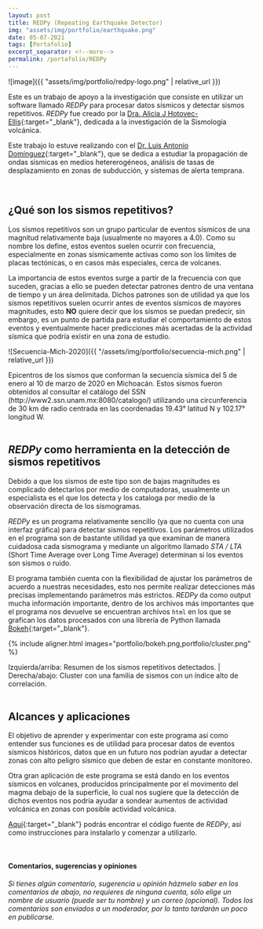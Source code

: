 ```yaml
---
layout: post
title: REDPy (Repeating Earthquake Detector)
img: "assets/img/portfolio/earthquake.png"
date: 05-07-2021
tags: [Portafolio]
excerpt_separator: <!--more-->
permalink: /portafolio/REDPy
---
```

![image]({{ "assets/img/portfolio/redpy-logo.png" | relative_url }})

Este es un trabajo de apoyo a la investigación que consiste en utilizar un software llamado _REDPy_ para procesar datos sísmicos y detectar sismos repetitivos.<!--more--> _REDPy_ fue creado por la [Dra. Alicia J Hotovec-Ellis](https://www.usgs.gov/staff-profiles/alicia-j-hotovec-ellis?qt-staff_profile_science_products=3#qt-staff_profile_science_products){:target="_blank"}, dedicada a la investigación de la Sismología volcánica.

Este trabajo lo estuve realizando con el [Dr. Luis Antonio Domínguez](https://scholar.google.com.mx/citations?user=9mUpMwwAAAAJ&hl=en){:target="_blank"}, que se dedica a estudiar la propagación de ondas sísmicas en medios hetererogéneos, análisis de tasas de desplazamiento en zonas de subducción, y sistemas de alerta temprana.

<br>

## ¿Qué son los sismos repetitivos?
Los sismos repetitivos son un grupo particular de eventos sísmicos de una magnitud relativamente baja (usualmente no mayores a 4.0). Como su nombre los define, estos eventos suelen ocurrir con frecuencia, especialmente en zonas sísmicamente activas como son los límites de placas tectónicas, o en casos más especiales, cerca de volcanes.

La importancia de estos eventos surge a partir de la frecuencia con que suceden, gracias a ello se pueden detectar patrones dentro de una ventana de tiempo y un área delimitada. Dichos patrones son de utilidad ya que los sismos repetitivos suelen ocurrir antes de eventos sísmicos de mayores magnitudes, esto **NO** quiere decir que los sismos se puedan predecir, sin embargo, es un punto de partida para estudiar el comportamiento de estos eventos y eventualmente hacer predicciones más acertadas de la actividad sísmica que podría existir en una zona de estudio.

![Secuencia-Mich-2020]({{ "/assets/img/portfolio/secuencia-mich.png" | relative_url }})
<figcaption style="text-align: left;">Epicentros de los sismos que conforman la secuencia sísmica del 5 de enero al 10 de
marzo de 2020 en Michoacán. Estos sismos fueron obtenidos al consultar el catálogo del SSN
(http://www2.ssn.unam.mx:8080/catalogo/) utilizando una circunferencia de 30 km de radio
centrada en las coordenadas 19.43° latitud N y 102.17° longitud W.</figcaption>

<br>

## _REDPy_ como herramienta en la detección de sismos repetitivos
Debido a que los sismos de este tipo son de bajas magnitudes es complicado detectarlos por medio de computadoras, usualmente un especialista es el que los detecta y los cataloga por medio de la observación directa de los sismogramas.

_REDPy_ es un programa relativamente sencillo (ya que no cuenta con una interfaz gráfica) para detectar sismos repetitivos. Los parámetros utilizados en el programa son de bastante utilidad ya que examinan de manera cuidadosa cada sismograma y mediante un algoritmo llamado _STA / LTA_ (Short Time Average over Long Time Average) determinan si los eventos son sismos o ruido.

El programa también cuenta con la flexibilidad de ajustar los parámetros de acuerdo a nuestras necesidades, esto nos permite realizar detecciones más precisas implementando parámetros más estrictos. _REDPy_ da como output mucha información importante, dentro de los archivos más importantes que el programa nos devuelve se encuentran archivos `html` en los que se grafican los datos procesados con una librería de Python llamada [Bokeh](https://bokeh.org/){:target="_blank"}.

{% include aligner.html
  images="portfolio/bokeh.png,portfolio/cluster.png"
%}

<figcaption>Izquierda/arriba: Resumen de los sismos repetitivos detectados. | Derecha/abajo: Cluster con una familia de sismos con un índice alto de correlación.</figcaption>

<br>

## Alcances y aplicaciones
El objetivo de aprender y experimentar con este programa así como entender sus funciones es de utilidad para procesar datos de eventos sísmicos históricos, datos que en un futuro nos podrían ayudar a detectar zonas con alto peligro sísmico que deben de estar en constante monitoreo.

Otra gran aplicación de este programa se está dando en los eventos sísmicos en volcanes, producidos principalmente por el movimento del magma debajo de la superficie, lo cual nos sugiere que la detección de dichos eventos nos podría ayudar a sondear aumentos de actividad volcánica en zonas con posible actividad volcánica.

[Aquí](https://github.com/ahotovec/REDPy){:target="_blank"} podrás encontrar el código fuente de *REDPy*, así como instrucciones para instalarlo y comenzar a utilizarlo.

<br>

#### Comentarios, sugerencias y opiniones
_Si tienes algún comentario, sugerencia u opinión házmelo saber en los comentarios de abajo, no requieres de ninguna cuenta, sólo elige un nombre de usuario (puede ser tu nombre) y un correo (opcional). Todos los comentarios son enviados a un moderador, por lo tanto tardarán un poco en publicarse._
